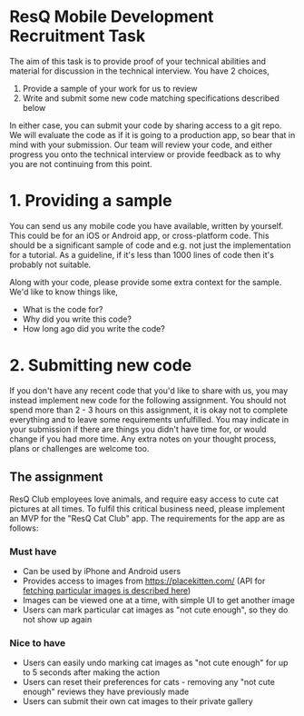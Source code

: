 # ResQ Mobile Development Recruitment Task

The aim of this task is to provide proof of your technical abilities and material for discussion in the technical interview. You have 2 choices,

1. Provide a sample of your work for us to review
2. Write and submit some new code matching specifications described below

In either case, you can submit your code by sharing access to a git repo. We will evaluate the code as if it is going to a production app, so bear that in mind with your submission. Our team will review your code, and either progress you onto the technical interview or provide feedback as to why you are not continuing from this point.

# 1. Providing a sample

You can send us any mobile code you have available, written by yourself. This could be for an iOS or Android app, or cross-platform code. This should be a significant sample of code and e.g. not just the implementation for a tutorial. As a guideline, if it's less than 1000 lines of code then it's probably not suitable.

Along with your code, please provide some extra context for the sample. We'd like to know things like,

- What is the code for?
- Why did you write this code?
- How long ago did you write the code?

# 2. Submitting new code

If you don't have any recent code that you'd like to share with us, you may instead implement new code for the following assignment. You should not spend more than 2 - 3 hours on this assignment, it is okay not to complete everything and to leave some requirements unfulfilled. You may indicate in your submission if there are things you didn't have time for, or would change if you had more time. Any extra notes on your thought process, plans or challenges are welcome too.

## The assignment

ResQ Club employees love animals, and require easy access to cute cat pictures at all times. To fulfil this critical business need, please implement an MVP for the "ResQ Cat Club" app. The requirements for the app are as follows:

### Must have

- Can be used by iPhone and Android users
- Provides access to images from https://placekitten.com/ (API for [fetching particular images is described here](https://placekitten.com/attribution.html))
- Images can be viewed one at a time, with simple UI to get another image
- Users can mark particular cat images as "not cute enough", so they do not show up again

### Nice to have

- Users can easily undo marking cat images as "not cute enough" for up to 5 seconds after making the action
- Users can reset their preferences for cats - removing any "not cute enough" reviews they have previously made
- Users can submit their own cat images to their private gallery
